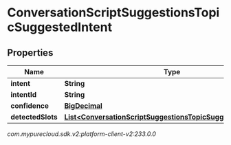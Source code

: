 # ConversationScriptSuggestionsTopicSuggestedIntent


## Properties

| Name | Type | Description | Notes |
| ------------ | ------------- | ------------- | ------------- |
| **intent** | **String** |  |  [optional] |
| **intentId** | **String** |  |  [optional] |
| **confidence** | [**BigDecimal**](BigDecimal) |  |  [optional] |
| **detectedSlots** | [**List&lt;ConversationScriptSuggestionsTopicSuggestedIntentSlot&gt;**](ConversationScriptSuggestionsTopicSuggestedIntentSlot) |  |  [optional] |




_com.mypurecloud.sdk.v2:platform-client-v2:233.0.0_
